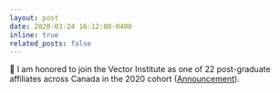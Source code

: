 ```yaml
---
layout: post
date: 2020-03-24 16:12:00-0400
inline: true
related_posts: false
---
```


🎉 I am honored to join the Vector Institute as one of 22 post-graduate affiliates across Canada in the 2020 cohort ([Announcement](https://vectorinstitute.ai/vector-institute-welcomes-new-2020-postgraduate-affiliates/)).
